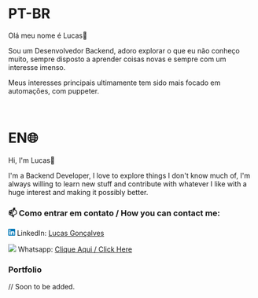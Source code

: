 


# PT-BR

Olá meu nome é Lucas👋

Sou um Desenvolvedor Backend, adoro explorar o que eu não conheço muito, sempre disposto a aprender coisas novas e sempre com um interesse imenso.

Meus interesses principais ultimamente tem sido mais focado em automações, com puppeter.

<br/>

# EN🌐
Hi, I'm Lucas👋

I'm a Backend Developer, I love to explore things I don't know much of, I'm always willing to learn new stuff and contribute with whatever I like with a huge interest and making it possibly better.

    
### 📫 Como entrar em contato / How you can contact me:
    
<img src="./public/174857.png" width="14"> LinkedIn: [Lucas Gonçalves](https://www.linkedin.com/in/l-goncalves12/)
    
<img src="https://logospng.org/download/whatsapp/logo-whatsapp-verde-icone-ios-android-1024.png" width="14"> Whatsapp: [Clique Aqui / Click Here](https://wa.me/5511932317754)

### Portfolio
// Soon to be added.

    


     
